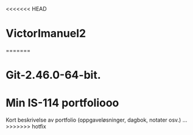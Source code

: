 <<<<<<< HEAD
# VictorImanuel2 
=======
# Git-2.46.0-64-bit.
# <!DOCTYPE html>
<html>
<head>
<meta charset="utf-8">
<meta name="viewport" content="width=device-width, initial-scale=1">
<title>(navn [mellomnavn]* etternavn)</title>
</head>
<body>
<h1>Min IS-114 portfoliooo</h1>
<p>Kort beskrivelse av portfolio (oppgaveløsninger, dagbok, notater osv.) ...
</body>
</html>
>>>>>>> hotfix
